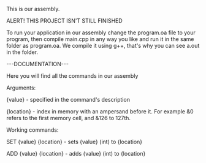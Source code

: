 This is our assembly.

ALERT! THIS PROJECT ISN'T STILL FINISHED

To run your application in our assembly change the program.oa file to your program, then compile main.cpp in any way you like and run it in the same folder as program.oa. We compile it using g++, that's why you can see a.out in the folder.



---DOCUMENTATION---



Here you will find all the commands in our assembly


Arguments:


{value} - specified in the command's description

{location} - index in memory with an ampersand before it. For example &0 refers to the first memory cell, and &126 to 127th.


Working commands:


SET {value} {location} - sets {value} (int) to {location}

ADD {value} {location} - adds {value} (int) to {location}
